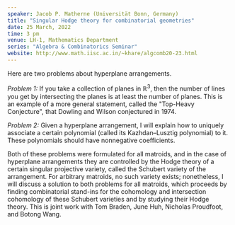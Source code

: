 ```yaml
---
speaker: Jacob P. Matherne (Universität Bonn, Germany)
title: "Singular Hodge theory for combinatorial geometries"
date: 25 March, 2022
time: 3 pm
venue: LH-1, Mathematics Department
series: "Algebra & Combinatorics Seminar"
website: http://www.math.iisc.ac.in/~khare/algcomb20-23.html
---
```


Here are two problems about hyperplane arrangements.

_Problem 1:_ If you take a collection of planes in $\mathbb{R}^3$,
then the number of lines you get by intersecting the planes is at
least the number of planes. This is an example of a more general
statement, called the "Top-Heavy Conjecture", that Dowling and
Wilson conjectured in 1974.

_Problem 2:_ Given a hyperplane arrangement, I will explain how
to uniquely associate a certain polynomial (called its
Kazhdan–Lusztig polynomial) to it. These polynomials should have
nonnegative coefficients.

Both of these problems were formulated for all matroids, and in
the case of hyperplane arrangements they are controlled by the
Hodge theory of a certain singular projective variety, called
the Schubert variety of the arrangement. For arbitrary matroids,
no such variety exists; nonetheless, I will discuss a solution
to both problems for all matroids, which proceeds by finding
combinatorial stand-ins for the cohomology and intersection
cohomology of these Schubert varieties and by studying their
Hodge theory. This is joint work with Tom Braden, June Huh,
Nicholas Proudfoot, and Botong Wang.
